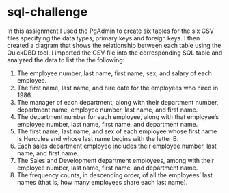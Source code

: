 # sql-challenge

In this assignment I used the PgAdmin to create six tables for the six CSV files specifying the data types, primary keys and foreign keys. I then created a diagram that shows the relationship between each table using the QuickDBD tool.
I imported the CSV file into the corresponding SQL table and analyzed the data to list the the following:
  1.	The employee number, last name, first name, sex, and salary of each employee.
  2.	The first name, last name, and hire date for the employees who hired in 1986.
  3.	The manager of each department, along with their department number, department name, employee number, last name, and first name.
  4.	The department number for each employee, along with that employee’s employee number, last name, first name, and department name.
  5.	The first name, last name, and sex of each employee whose first name is Hercules and whose last name begins with the letter B.
  6.	Each sales department employee includes their employee number, last name, and first name.
  7.	The Sales and Development department employees, among with their employee number, last name, first name, and department name.
  8.	The frequency counts, in descending order, of all the employees’ last names (that is, how many employees share each last name).
